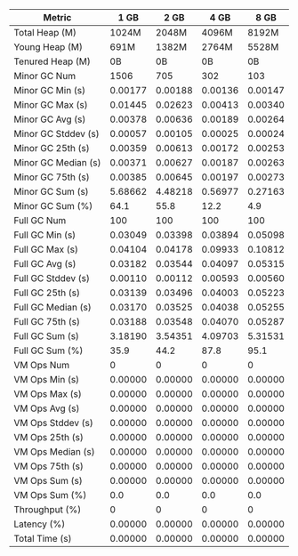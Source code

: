 | Metric | 1 GB | 2 GB | 4 GB | 8 GB |
|------|----|----|----|----|
| Total Heap (M) | 1024M | 2048M | 4096M | 8192M |
| Young Heap (M) | 691M | 1382M | 2764M | 5528M |
| Tenured Heap (M) | 0B | 0B | 0B | 0B |
| Minor GC Num | 1506 | 705 | 302 | 103 |
| Minor GC Min (s) | 0.00177 | 0.00188 | 0.00136 | 0.00147 |
| Minor GC Max (s) | 0.01445 | 0.02623 | 0.00413 | 0.00340 |
| Minor GC Avg (s) | 0.00378 | 0.00636 | 0.00189 | 0.00264 |
| Minor GC Stddev (s) | 0.00057 | 0.00105 | 0.00025 | 0.00024 |
| Minor GC 25th (s) | 0.00359 | 0.00613 | 0.00172 | 0.00253 |
| Minor GC Median (s) | 0.00371 | 0.00627 | 0.00187 | 0.00263 |
| Minor GC 75th (s) | 0.00385 | 0.00645 | 0.00197 | 0.00273 |
| Minor GC Sum (s) | 5.68662 | 4.48218 | 0.56977 | 0.27163 |
| Minor GC Sum (%) | 64.1 | 55.8 | 12.2 | 4.9 |
| Full GC Num | 100 | 100 | 100 | 100 |
| Full GC Min (s) | 0.03049 | 0.03398 | 0.03894 | 0.05098 |
| Full GC Max (s) | 0.04104 | 0.04178 | 0.09933 | 0.10812 |
| Full GC Avg (s) | 0.03182 | 0.03544 | 0.04097 | 0.05315 |
| Full GC Stddev (s) | 0.00110 | 0.00112 | 0.00593 | 0.00560 |
| Full GC 25th (s) | 0.03139 | 0.03496 | 0.04003 | 0.05223 |
| Full GC Median (s) | 0.03170 | 0.03525 | 0.04038 | 0.05255 |
| Full GC 75th (s) | 0.03188 | 0.03548 | 0.04070 | 0.05287 |
| Full GC Sum (s) | 3.18190 | 3.54351 | 4.09703 | 5.31531 |
| Full GC Sum (%) | 35.9 | 44.2 | 87.8 | 95.1 |
| VM Ops Num | 0 | 0 | 0 | 0 |
| VM Ops Min (s) | 0.00000 | 0.00000 | 0.00000 | 0.00000 |
| VM Ops Max (s) | 0.00000 | 0.00000 | 0.00000 | 0.00000 |
| VM Ops Avg (s) | 0.00000 | 0.00000 | 0.00000 | 0.00000 |
| VM Ops Stddev (s) | 0.00000 | 0.00000 | 0.00000 | 0.00000 |
| VM Ops 25th (s) | 0.00000 | 0.00000 | 0.00000 | 0.00000 |
| VM Ops Median (s) | 0.00000 | 0.00000 | 0.00000 | 0.00000 |
| VM Ops 75th (s) | 0.00000 | 0.00000 | 0.00000 | 0.00000 |
| VM Ops Sum (s) | 0.00000 | 0.00000 | 0.00000 | 0.00000 |
| VM Ops Sum (%) | 0.0 | 0.0 | 0.0 | 0.0 |
| Throughput (%) | 0 | 0 | 0 | 0 |
| Latency (%) | 0.00000 | 0.00000 | 0.00000 | 0.00000 |
| Total Time (s) | 0.00000 | 0.00000 | 0.00000 | 0.00000 |
